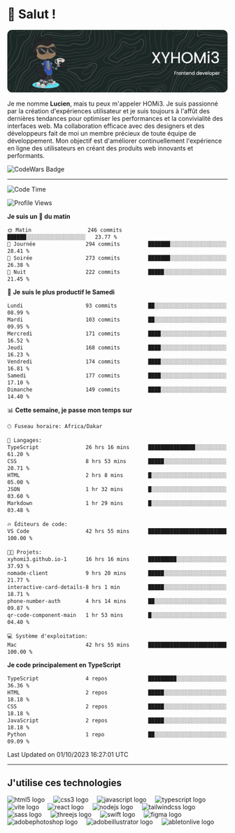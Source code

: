 # 👋 Salut !

![Header](./github-header-image.png)

Je me nomme **Lucien**, mais tu peux m'appeler HOMi3. Je suis passionné par la création d'expériences utilisateur et je suis toujours à l'affût des dernières tendances pour optimiser les performances et la convivialité des interfaces web. Ma collaboration efficace avec des designers et des développeurs fait de moi un membre précieux de toute équipe de développement. Mon objectif est d'améliorer continuellement l'expérience en ligne des utilisateurs en créant des produits web innovants et performants.

![CodeWars Badge](https://www.codewars.com/users/xyhomi3/badges/small)

---
<!--START_SECTION:waka-->
![Code Time](http://img.shields.io/badge/Code%20Time-53%20hrs%2047%20mins-blue)

![Profile Views](http://img.shields.io/badge/Vues%20du%20profil-711-blue)

**Je suis un 🐤 du matin** 

```text
🌞 Matin                  246 commits         ██████░░░░░░░░░░░░░░░░░░░   23.77 % 
🌆 Journée                294 commits         ███████░░░░░░░░░░░░░░░░░░   28.41 % 
🌃 Soirée                 273 commits         ███████░░░░░░░░░░░░░░░░░░   26.38 % 
🌙 Nuit                   222 commits         █████░░░░░░░░░░░░░░░░░░░░   21.45 % 
```
📅 **Je suis le plus productif le Samedi** 

```text
Lundi                    93 commits          ██░░░░░░░░░░░░░░░░░░░░░░░   08.99 % 
Mardi                    103 commits         ██░░░░░░░░░░░░░░░░░░░░░░░   09.95 % 
Mercredi                 171 commits         ████░░░░░░░░░░░░░░░░░░░░░   16.52 % 
Jeudi                    168 commits         ████░░░░░░░░░░░░░░░░░░░░░   16.23 % 
Vendredi                 174 commits         ████░░░░░░░░░░░░░░░░░░░░░   16.81 % 
Samedi                   177 commits         ████░░░░░░░░░░░░░░░░░░░░░   17.10 % 
Dimanche                 149 commits         ████░░░░░░░░░░░░░░░░░░░░░   14.40 % 
```


📊 **Cette semaine, je passe mon temps sur** 

```text
🕑︎ Fuseau horaire: Africa/Dakar

💬 Langages: 
TypeScript               26 hrs 16 mins      ███████████████░░░░░░░░░░   61.20 % 
CSS                      8 hrs 53 mins       █████░░░░░░░░░░░░░░░░░░░░   20.71 % 
HTML                     2 hrs 8 mins        █░░░░░░░░░░░░░░░░░░░░░░░░   05.00 % 
JSON                     1 hr 32 mins        █░░░░░░░░░░░░░░░░░░░░░░░░   03.60 % 
Markdown                 1 hr 29 mins        █░░░░░░░░░░░░░░░░░░░░░░░░   03.48 % 

🔥 Éditeurs de code: 
VS Code                  42 hrs 55 mins      █████████████████████████   100.00 % 

🐱‍💻 Projets: 
xyhomi3.github.io-1      16 hrs 16 mins      █████████░░░░░░░░░░░░░░░░   37.93 % 
nomade-client            9 hrs 20 mins       █████░░░░░░░░░░░░░░░░░░░░   21.77 % 
interactive-card-details-8 hrs 1 min         █████░░░░░░░░░░░░░░░░░░░░   18.71 % 
phone-number-auth        4 hrs 14 mins       ██░░░░░░░░░░░░░░░░░░░░░░░   09.87 % 
qr-code-component-main   1 hr 53 mins        █░░░░░░░░░░░░░░░░░░░░░░░░   04.40 % 

💻 Système d'exploitation: 
Mac                      42 hrs 55 mins      █████████████████████████   100.00 % 
```

**Je code principalement en TypeScript** 

```text
TypeScript               4 repos             █████████░░░░░░░░░░░░░░░░   36.36 % 
HTML                     2 repos             █████░░░░░░░░░░░░░░░░░░░░   18.18 % 
CSS                      2 repos             █████░░░░░░░░░░░░░░░░░░░░   18.18 % 
JavaScript               2 repos             █████░░░░░░░░░░░░░░░░░░░░   18.18 % 
Python                   1 repo              ██░░░░░░░░░░░░░░░░░░░░░░░   09.09 % 
```




 Last Updated on 01/10/2023 16:27:01 UTC
<!--END_SECTION:waka-->
---

## J'utilise ces technologies

<div align="left">
  <img src="https://skillicons.dev/icons?i=html" height="40" alt="html5 logo"  />
  <img width="12" />
  <img src="https://skillicons.dev/icons?i=css" height="40" alt="css3 logo"  />
  <img width="12" />
  <img src="https://skillicons.dev/icons?i=js" height="40" alt="javascript logo"  />
  <img width="12" />
  <img src="https://skillicons.dev/icons?i=ts" height="40" alt="typescript logo"  />
  <img width="12" />
  <img src="https://skillicons.dev/icons?i=vite" height="40" alt="vite logo"  />
  <img width="12" />
  <img src="https://skillicons.dev/icons?i=react" height="40" alt="react logo"  />
  <img width="12" />
  <img src="https://cdn.jsdelivr.net/gh/devicons/devicon/icons/nodejs/nodejs-original.svg" height="40" alt="nodejs logo"  />
  <img width="12" />
  <img src="https://skillicons.dev/icons?i=tailwind" height="40" alt="tailwindcss logo"  />
  <img width="12" />
  <img src="https://skillicons.dev/icons?i=sass" height="40" alt="sass logo"  />
  <img width="12" />
  <img src="https://skillicons.dev/icons?i=threejs" height="40" alt="threejs logo"  />
  <img width="12" />
  <img src="https://skillicons.dev/icons?i=swift" height="40" alt="swift logo"  />
  <img width="12" />
  <img src="https://skillicons.dev/icons?i=figma" height="40" alt="figma logo"  />
  <img width="12" />
  <img src="https://skillicons.dev/icons?i=ps" height="40" alt="adobephotoshop logo"  />
  <img width="12" />
  <img src="https://skillicons.dev/icons?i=ai" height="40" alt="adobeillustrator logo"  />
  <img width="12" />
  <img src="https://skillicons.dev/icons?i=ableton" height="40" alt="abletonlive logo"  />
</div>



